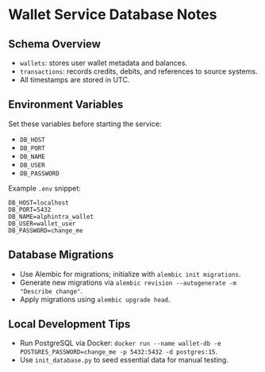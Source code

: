 # Wallet Service Database Notes

## Schema Overview
- `wallets`: stores user wallet metadata and balances.
- `transactions`: records credits, debits, and references to source systems.
- All timestamps are stored in UTC.

## Environment Variables
Set these variables before starting the service:
- `DB_HOST`
- `DB_PORT`
- `DB_NAME`
- `DB_USER`
- `DB_PASSWORD`

Example `.env` snippet:
```env
DB_HOST=localhost
DB_PORT=5432
DB_NAME=alphintra_wallet
DB_USER=wallet_user
DB_PASSWORD=change_me
```

## Database Migrations
- Use Alembic for migrations; initialize with `alembic init migrations`.
- Generate new migrations via `alembic revision --autogenerate -m "Describe change"`.
- Apply migrations using `alembic upgrade head`.

## Local Development Tips
- Run PostgreSQL via Docker: `docker run --name wallet-db -e POSTGRES_PASSWORD=change_me -p 5432:5432 -d postgres:15`.
- Use `init_database.py` to seed essential data for manual testing.
